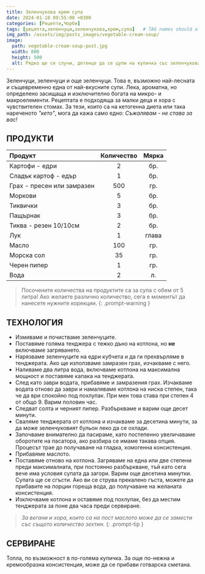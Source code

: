 ```yaml
---
title: Зеленчукова крем супа
date: 2024-01-18 09:55:00 +0300
categories: [Рецепти,Чорби]
tags: [рецепта,зеленчуци,зеленчукова,крем,супа]   # TAG names should always be lowercase
img_path: /assets/img/posts_images/vegetable-cream-soup/
image:
  path: vegetable-cream-soup-post.jpg
  width: 800
  height: 500
  alt: Рядко ще се случи, детенце да се цупи на купичка със зеленчукова крем супичка.
---
```


Зеленчуци, зеленчуци и още зеленчуци. Това е, възможно най-лесната и същевременно една от най-вкусните супи. Лека, ароматна, но определено засищаща и изключително богата на микро- и макроелементи. Рецептата е подходяща за малки деца и хора с чувствителен стомах. За тези, които са на кетогенна диета или така нареченото *"кето"*, мога да кажа само едно: *Съжалявам - не става за вас!*

## **ПРОДУКТИ**

| Продукт                    |Количество  |Мярка   |
|:---------------------------|:----------:|:------:|
|Картофи - едри              |2           |бр.     |
|Сладък картоф - едър        |1           |бр.     |
|Грах - пресен или замразен  |500         |гр.     |
|Моркови                     |5           |бр.     |
|Тиквички                    |3           |бр.     |
|Пащърнак                    |3           |бр.     |
|Тиква - резен 10/10см       |2           |бр.     |
|Лук                         |1           |глава   |
|Масло                       |100         |гр.     |
|Морска сол                  |35          |гр.     |
|Черен пипер                 |1           |гр.     |
|Вода                        |2           |л.      |

> Посочените количества на продуктите са за супа с обем от 5 литра! Ако желаете различно количество, сега е моментът да нанесете нужните корекции.
{: .prompt-warning }

## **ТЕХНОЛОГИЯ**

- Измиваме и почистваме зеленчуците.
- Поставяме голяма тенджера с тежко дъно на котлона, но **не** включваме загряването.
- Нарязваме зеленчуците на едри кубчета и да ги прехвърляме в тенджерата. Ако ще използваме замразен грах, изчакваме с него.
- Наливаме два литра вода, включваме котлона на максимална мощност и поставяме капака на тенджерата.
- След като заври водата, прибавяме и замразения грах. Изчакваме водата отново да заври и намаляваме котлона на ниска степен, така че да ври спокойно под похлупак. При мен това става при степен 4 от общо 9. Варим половин час.
- Следват солта и черният пипер. Разбъркваме и варим още десет минути.
- Сваляме тенджерата от котлона и изчакваме за десетина минути, за да може зеленчуковият бульон леко да се охлади.
- Започваме внимателно да пасираме, като постепенно увеличаваме оборотите на пасатора, ако разбира се имаме такава опция. Процесът трае до получаване на гладка, хомогенна консистенция.
- Прибавяме маслото.
- Поставяме отново на котлона. Загряваме на една или две степени преди максималната, при постоянно разбъркване, тъй като сега вече има условия супата да загори. Варим още десетина минутки. Супата ще се сгъсти. Ако ви се струва прекалено гъста, можете да прибавите на порции гореща вода, до получаване на желаната консистенция.
- Изключваме котлона и оставяме под похлупак, без да местим тенджерата за поне два часа преди сервиране.

> *За вегани и хора, които са на пост маслото може да се замести със същото количество зехтин.*
{: .prompt-tip }

## **СЕРВИРАНЕ**

Топла, по възможност в по-голяма купичка. За още по-нежна и кремообразна консистенция, може да се прибави готварска сметана.
